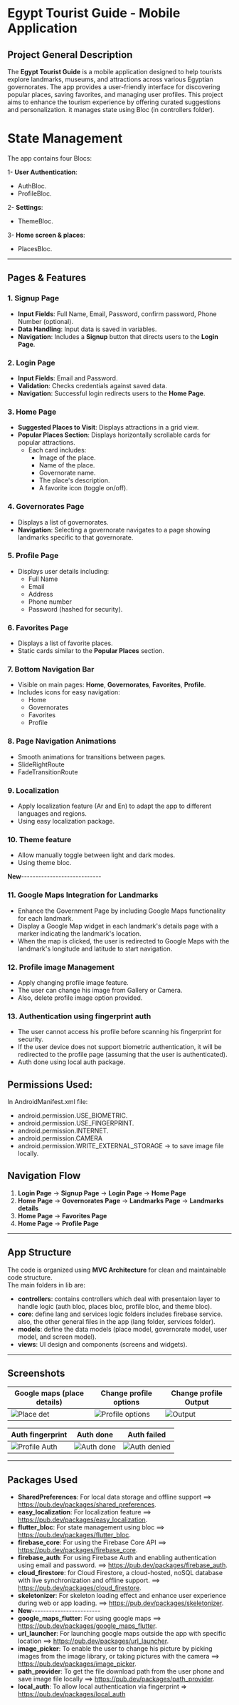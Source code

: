 # Egypt Tourist Guide - Mobile Application

## Project General Description

The **Egypt Tourist Guide** is a mobile application designed to help tourists explore landmarks, museums, and attractions across various Egyptian governorates. The app provides a user-friendly interface for discovering popular places, saving favorites, and managing user profiles. This project aims to enhance the tourism experience by offering curated suggestions and personalization.
it manages state using Bloc (in controllers folder).

# State Management
The app contains four Blocs:
                                      
1- **User Authentication**:                  
   - AuthBloc.
   - ProfileBloc.
     
2- **Settings**:                                                            
   - ThemeBloc.
     
3- **Home screen & places**:                     
  - PlacesBloc.

  -------------------

## Pages & Features

### 1. Signup Page
- **Input Fields**: Full Name, Email, Password, confirm password, Phone Number (optional).
- **Data Handling**: Input data is saved in variables.
- **Navigation**: Includes a **Signup** button that directs users to the **Login Page**.

### 2. Login Page
- **Input Fields**: Email and Password.
- **Validation**: Checks credentials against saved data.
- **Navigation**: Successful login redirects users to the **Home Page**.

### 3. Home Page
- **Suggested Places to Visit**: Displays attractions in a grid view.
- **Popular Places Section**: Displays horizontally scrollable cards for popular attractions.
  - Each card includes:
    - Image of the place.
    - Name of the place.
    - Governorate name.
    - The place's description.
    - A favorite icon (toggle on/off).

### 4. Governorates Page
- Displays a list of governorates.
- **Navigation**: Selecting a governorate navigates to a page showing landmarks specific to that governorate.

### 5. Profile Page
- Displays user details including:
  - Full Name
  - Email
  - Address
  - Phone number
  - Password (hashed for security).

### 6. Favorites Page
- Displays a list of favorite places.
- Static cards similar to the **Popular Places** section.

### 7. Bottom Navigation Bar
- Visible on main pages: **Home**, **Governorates**, **Favorites**, **Profile**.
- Includes icons for easy navigation:
  - Home
  - Governorates
  - Favorites
  - Profile

### 8. Page Navigation Animations
- Smooth animations for transitions between pages.
- SlideRightRoute
- FadeTransitionRoute

### 9. Localization
- Apply localization feature (Ar and En) to adapt the app to different languages and regions.
- Using easy localization package.

### 10. Theme feature
- Allow manually toggle between light and dark modes.
- Using theme bloc.
                                                                                       
**New**----------------------------
### 11. Google Maps Integration for Landmarks
- Enhance the Government Page by including Google Maps functionality for each landmark.
- Display a Google Map widget in each landmark's details page with a marker indicating the landmark's location.
- When the map is clicked, the user is redirected to Google Maps with the landmark's longitude and latitude to start navigation.

### 12. Profile image Management
 - Apply changing profile image feature.
 - The user can change his image from Gallery or Camera.
 - Also, delete profile image option provided.

### 13. Authentication using fingerprint auth
 - The user cannot access his profile before scanning his fingerprint for security.
 - If the user device does not support biometric authentication, it will be redirected to the profile
   page (assuming that the user is authenticated).
 - Auth done using local auth package.

## Permissions Used:
In AndroidManifest.xml file:
 - android.permission.USE_BIOMETRIC.                                     
 - android.permission.USE_FINGERPRINT.                              
 - android.permission.INTERNET.
 - android.permission.CAMERA
 - android.permission.WRITE_EXTERNAL_STORAGE -> to save image file locally.

## Navigation Flow
1. **Login Page** → **Signup Page** → **Login Page** → **Home Page**
2. **Home Page** → **Governorates Page** → **Landmarks Page** → **Landmarks details**
3. **Home Page** → **Favorites Page**
4. **Home Page** → **Profile Page**

------------
## App Structure
The code is organized using **MVC Architecture** for clean and maintainable code structure.                   
The main folders in lib are:
- **controllers**: contains controllers which deal with presentaion layer to handle logic (auth bloc, places bloc, profile bloc, and theme bloc).
- **core**: define lang and services logic folders includes firebase service. also, the other general files in the app (lang folder, services folder).
- **models**: define the data models (place model, governorate model, user model, and screen model).
- **views**: UI design and components (screens and widgets).

--------
## Screenshots

| Google maps (place details)     | Change profile options                  | Change profile Output         |
|---------------------------------|-----------------------------------------|-------------------------------|
| ![Place det](place_details.jpg) | ![Profile options](profile_options.jpg) | ![Output](change_profile.jpg) |

| Auth fingerprint                      | Auth done                   | Auth failed                     |
|---------------------------------------|-----------------------------|---------------------------------|
| ![Profile Auth](auth_fingerprint.jpg) | ![Auth done](auth_done.jpg) | ![Auth denied](auth_denied.jpg) |

-------------------------

## **Packages Used**
- **SharedPreferences**: For local data storage and offline support ==> https://pub.dev/packages/shared_preferences.
- **easy_localization**: For localization feature ==> https://pub.dev/packages/easy_localization.
- **flutter_bloc**: For state management using bloc ==> https://pub.dev/packages/flutter_bloc.
- **firebase_core**:  For using the Firebase Core API ==> https://pub.dev/packages/firebase_core.
- **firebase_auth**: For using Firebase Auth and enabling authentication using email and password. ==> https://pub.dev/packages/firebase_auth.
- **cloud_firestore**: for Cloud Firestore, a cloud-hosted, noSQL database with live synchronization and offline support. ==> https://pub.dev/packages/cloud_firestore.
- **skeletonizer**: For skeleton loading effect and enhance user experience during web or app loading. ==> https://pub.dev/packages/skeletonizer.                                               
- **New**------------------------
- **google_maps_flutter**: For using google maps ==> https://pub.dev/packages/google_maps_flutter.
- **url_launcher**: For launching google maps outside the app with specific location ==> https://pub.dev/packages/url_launcher.
- **image_picker**: To enable the user to change his picture by picking images from the image library, or taking pictures with the camera ==> https://pub.dev/packages/image_picker.
- **path_provider**: To get the file download path from the user phone and save image file locally  ==> https://pub.dev/packages/path_provider.
- **local_auth**: To allow local authentication via fingerprint  => https://pub.dev/packages/local_auth
